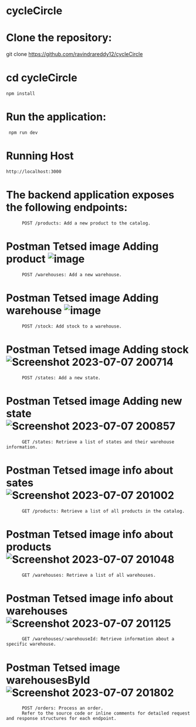 # cycleCircle
# Clone the repository:
  git clone https://github.com/ravindrareddy12/cycleCircle
 # cd cycleCircle
    npm install
# Run the application:
     npm run dev
# Running Host
    http://localhost:3000
# The backend application exposes the following endpoints:
          POST /products: Add a new product to the catalog.
# Postman Tetsed image Adding product             ![image](https://github.com/ravindrareddy12/cycleCircle/assets/60658927/6414a2bc-c9f3-4210-b240-af6573b7e33a)

          POST /warehouses: Add a new warehouse.
# Postman Tetsed image Adding warehouse      ![image](https://github.com/ravindrareddy12/cycleCircle/assets/60658927/15aa2222-7878-44aa-b81a-5412cb17d295)

          POST /stock: Add stock to a warehouse.
 # Postman Tetsed image Adding stock       ![Screenshot 2023-07-07 200714](https://github.com/ravindrareddy12/cycleCircle/assets/60658927/8ec56361-adc8-48e3-9e80-4a624b5bc8d0)

          POST /states: Add a new state.
# Postman Tetsed image Adding new state         ![Screenshot 2023-07-07 200857](https://github.com/ravindrareddy12/cycleCircle/assets/60658927/f73f79f1-2374-4c6d-86c1-f5b9ba9d4e7d)

          GET /states: Retrieve a list of states and their warehouse information.
# Postman Tetsed image info about sates        ![Screenshot 2023-07-07 201002](https://github.com/ravindrareddy12/cycleCircle/assets/60658927/7f2a88d8-3c41-4aea-a915-00fef6ec7079)

          
          
          GET /products: Retrieve a list of all products in the catalog.
# Postman Tetsed image info about products ![Screenshot 2023-07-07 201048](https://github.com/ravindrareddy12/cycleCircle/assets/60658927/ec6e1276-5ac2-4054-ba3f-41376012f698)

          GET /warehouses: Retrieve a list of all warehouses.
 # Postman Tetsed image info about warehouses      ![Screenshot 2023-07-07 201125](https://github.com/ravindrareddy12/cycleCircle/assets/60658927/775b091d-a302-4006-9fab-28c5bf632648)
            
          GET /warehouses/:warehouseId: Retrieve information about a specific warehouse.

  # Postman Tetsed image warehousesById        ![Screenshot 2023-07-07 201802](https://github.com/ravindrareddy12/cycleCircle/assets/60658927/3edefbbc-a9c4-4d57-b33c-aef8d3fd574a)

          POST /orders: Process an order.
          Refer to the source code or inline comments for detailed request and response structures for each endpoint.
            
